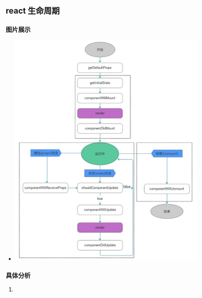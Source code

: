 ## react 生命周期

### 图片展示
- ![react生命周期](media/react%E7%94%9F%E5%91%BD%E5%91%A8%E6%9C%9F.png)


### 具体分析

1. 


